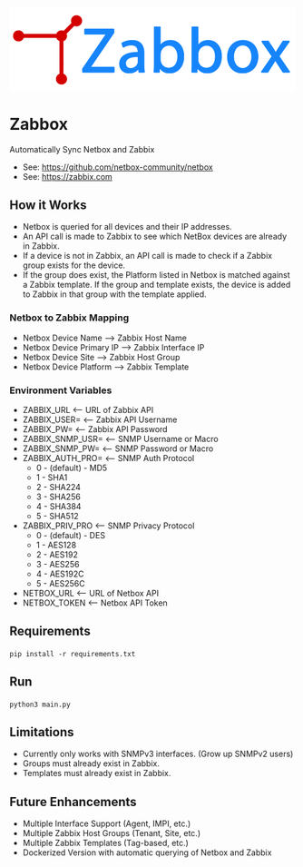 ![Zabbox Logo](https://github.com/maxabaumgarten/zabbox/blob/main/images/zabbox%20gh%20crop.png)

# Zabbox
Automatically Sync Netbox and Zabbix

- See: https://github.com/netbox-community/netbox
- See: https://zabbix.com

## How it Works

- Netbox is queried for all devices and their IP addresses.
- An API call is made to Zabbix to see which NetBox devices are already in Zabbix.
- If a device is not in Zabbix, an API call is made to check if a Zabbix group exists for the device.
- If the group does exist, the Platform listed in Netbox is matched against a Zabbix template.
If the group and template exists, the device is added to Zabbix in that group with the template applied.

### Netbox to Zabbix Mapping

- Netbox Device Name --> Zabbix Host Name
- Netbox Device Primary IP --> Zabbix Interface IP
- Netbox Device Site --> Zabbix Host Group
- Netbox Device Platform --> Zabbix Template

### Environment Variables

- ZABBIX_URL <-- URL of Zabbix API
- ZABBIX_USER= <-- Zabbix API Username
- ZABBIX_PW= <-- Zabbix API Password
- ZABBIX_SNMP_USR= <-- SNMP Username or Macro
- ZABBIX_SNMP_PW= <-- SNMP Password or Macro
- ZABBIX_AUTH_PRO= <-- SNMP Auth Protocol
    - 0 - (default) - MD5
    - 1 - SHA1
    - 2 - SHA224
    - 3 - SHA256
    - 4 - SHA384
    - 5 - SHA512
- ZABBIX_PRIV_PRO <-- SNMP Privacy Protocol
    - 0 - (default) - DES
    - 1 - AES128
    - 2 - AES192
    - 3 - AES256
    - 4 - AES192C
    - 5 - AES256C
- NETBOX_URL <-- URL of Netbox API
- NETBOX_TOKEN <-- Netbox API Token


## Requirements

```pip install -r requirements.txt```

## Run

```python3 main.py```


## Limitations

- Currently only works with SNMPv3 interfaces. (Grow up SNMPv2 users)
- Groups must already exist in Zabbix.
- Templates must already exist in Zabbix.

## Future Enhancements

- Multiple Interface Support (Agent, IMPI, etc.)
- Multiple Zabbix Host Groups (Tenant, Site, etc.)
- Multiple Zabbix Templates (Tag-based, etc.)
- Dockerized Version with automatic querying of Netbox and Zabbix
